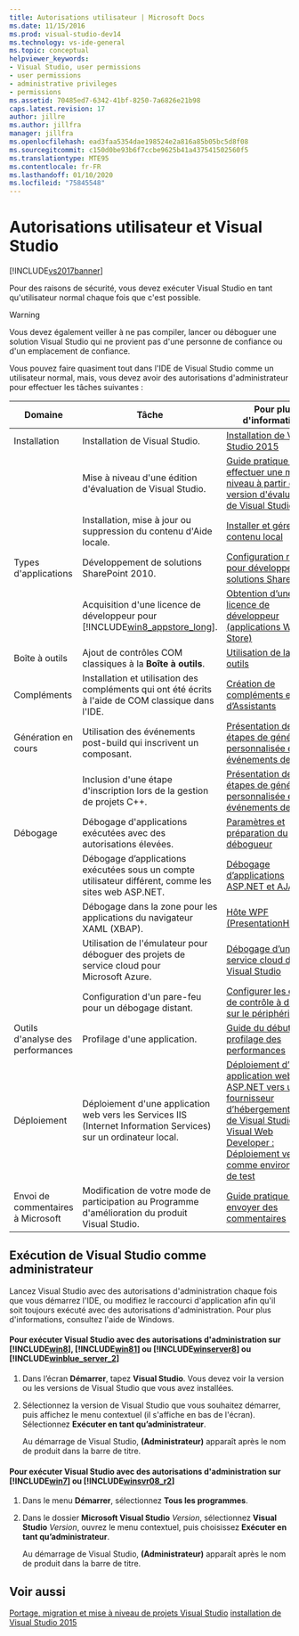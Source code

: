 ```yaml
---
title: Autorisations utilisateur | Microsoft Docs
ms.date: 11/15/2016
ms.prod: visual-studio-dev14
ms.technology: vs-ide-general
ms.topic: conceptual
helpviewer_keywords:
- Visual Studio, user permissions
- user permissions
- administrative privileges
- permissions
ms.assetid: 70485ed7-6342-41bf-8250-7a6826e21b98
caps.latest.revision: 17
author: jillre
ms.author: jillfra
manager: jillfra
ms.openlocfilehash: ead3faa5354dae198524e2a816a85b05bc5d8f08
ms.sourcegitcommit: c150d0be93b6f7ccbe9625b41a437541502560f5
ms.translationtype: MTE95
ms.contentlocale: fr-FR
ms.lasthandoff: 01/10/2020
ms.locfileid: "75845548"
---
```

# <a name="user-permissions-and-visual-studio"></a>Autorisations utilisateur et Visual Studio
[!INCLUDE[vs2017banner](../includes/vs2017banner.md)]

Pour des raisons de sécurité, vous devez exécuter Visual Studio en tant qu'utilisateur normal chaque fois que c'est possible.

> [!WARNING]
> Vous devez également veiller à ne pas compiler, lancer ou déboguer une solution Visual Studio qui ne provient pas d'une personne de confiance ou d'un emplacement de confiance.

 Vous pouvez faire quasiment tout dans l'IDE de Visual Studio comme un utilisateur normal, mais, vous devez avoir des autorisations d'administrateur pour effectuer les tâches suivantes :

|Domaine|Tâche|Pour plus d'informations|
|----------|----------|--------------------------|
|Installation|Installation de Visual Studio.|[Installation de Visual Studio 2015](../install/install-visual-studio-2015.md)|
||Mise à niveau d'une édition d'évaluation de Visual Studio.|[Guide pratique pour effectuer une mise à niveau à partir d'une version d'évaluation de Visual Studio](../install/how-to-upgrade-from-a-trial-edition-of-visual-studio.md)|
||Installation, mise à jour ou suppression du contenu d'Aide locale.|[Installer et gérer un contenu local](../ide/install-and-manage-local-content.md)|
|Types d'applications|Développement de solutions SharePoint 2010.|[Configuration requise pour développer des solutions SharePoint](https://msdn.microsoft.com/library/ae8ff69d-4540-4380-ab0b-845f7108e89c)|
||Acquisition d'une licence de développeur pour [!INCLUDE[win8_appstore_long](../includes/win8-appstore-long-md.md)].|[Obtention d’une licence de développeur (applications Windows Store)](https://msdn.microsoft.com/library/windows/apps/hh974578.aspx)|
|Boîte à outils|Ajout de contrôles COM classiques à la **Boîte à outils**.|[Utilisation de la boîte à outils](../ide/using-the-toolbox.md)|
|Compléments|Installation et utilisation des compléments qui ont été écrits à l'aide de COM classique dans l'IDE.|[Création de compléments et d’Assistants](https://msdn.microsoft.com/library/c5a47c21-6668-4de3-898d-afa969317e73)|
|Génération en cours|Utilisation des événements post-build qui inscrivent un composant.|[Présentation des étapes de génération personnalisée et des événements de build](https://msdn.microsoft.com/library/beb2f017-3e9f-4b2c-9b57-2572fd2628e4)|
||Inclusion d'une étape d'inscription lors de la gestion de projets C++.|[Présentation des étapes de génération personnalisée et des événements de build](https://msdn.microsoft.com/library/beb2f017-3e9f-4b2c-9b57-2572fd2628e4)|
|Débogage|Débogage d'applications exécutées avec des autorisations élevées.|[Paramètres et préparation du débogueur](../debugger/debugger-settings-and-preparation.md)|
||Débogage d’applications exécutées sous un compte utilisateur différent, comme les sites web ASP.NET.|[Débogage d’applications ASP.NET et AJAX](../debugger/debugging-aspnet-and-ajax-applications.md)|
||Débogage dans la zone pour les applications du navigateur XAML (XBAP).|[Hôte WPF (PresentationHost.exe)](https://msdn.microsoft.com/library/3215bfa1-722c-4ac8-a7c5-bdd02d30afbd)|
||Utilisation de l'émulateur pour déboguer des projets de service cloud pour Microsoft Azure.|[Débogage d’un service cloud dans Visual Studio](https://docs.microsoft.com/visualstudio/azure/vs-azure-tools-debug-cloud-services-virtual-machines?view=vs-2019)|
||Configuration d'un pare-feu pour un débogage distant.|[Configurer les outils de contrôle à distance sur le périphérique](https://msdn.microsoft.com/library/90f45630-0d26-4698-8c1f-63f85a12db9c)|
|Outils d'analyse des performances|Profilage d'une application.|[Guide du débutant en profilage des performances](../profiling/beginners-guide-to-performance-profiling.md)|
|Déploiement|Déploiement d'une application web vers les Services IIS (Internet Information Services) sur un ordinateur local.|[Déploiement d’une application web ASP.NET vers un fournisseur d’hébergement à l’aide de Visual Studio ou Visual Web Developer : Déploiement vers IIS comme environnement de test](https://www.asp.net/web-forms/tutorials/deployment/deployment-to-a-hosting-provider/Deployment-to-a-Hosting-Provider-Deploying-to-IIS-as-a-Test-Environment-5-of-12)|
|Envoi de commentaires à Microsoft|Modification de votre mode de participation au Programme d'amélioration du produit Visual Studio.|[Guide pratique pour envoyer des commentaires](../misc/how-to-send-feedback-about-visual-studio.md)|

## <a name="running-visual-studio-as-an-administrator"></a>Exécution de Visual Studio comme administrateur
 Lancez Visual Studio avec des autorisations d'administration chaque fois que vous démarrez l'IDE, ou modifiez le raccourci d'application afin qu'il soit toujours exécuté avec des autorisations d'administration. Pour plus d'informations, consultez l'aide de Windows.

#### <a name="to-run-visual-studio-with-administrative-permissions-on-includewin8includeswin8-mdmd-includewin81includeswin81-mdmd-includewinserver8includeswinserver8-mdmd-or-includewinblue_server_2includeswinblue-server-2-mdmd"></a>Pour exécuter Visual Studio avec des autorisations d'administration sur [!INCLUDE[win8](../includes/win8-md.md)], [!INCLUDE[win81](../includes/win81-md.md)] ou [!INCLUDE[winserver8](../includes/winserver8-md.md)] ou [!INCLUDE[winblue_server_2](../includes/winblue-server-2-md.md)]

1. Dans l’écran **Démarrer**, tapez **Visual Studio**. Vous devez voir la version ou les versions de Visual Studio que vous avez installées.

2. Sélectionnez la version de Visual Studio que vous souhaitez démarrer, puis affichez le menu contextuel (il s'affiche en bas de l'écran). Sélectionnez **Exécuter en tant qu’administrateur**.

     Au démarrage de Visual Studio, **(Administrateur)** apparaît après le nom de produit dans la barre de titre.

#### <a name="to-run-visual-studio-with-administrative-permissions-on-includewin7includeswin7-mdmd-or-includewinsvr08_r2includeswinsvr08-r2-mdmd"></a>Pour exécuter Visual Studio avec des autorisations d'administration sur [!INCLUDE[win7](../includes/win7-md.md)] ou [!INCLUDE[winsvr08_r2](../includes/winsvr08-r2-md.md)]

1. Dans le menu **Démarrer**, sélectionnez **Tous les programmes**.

2. Dans le dossier **Microsoft Visual Studio** *Version*, sélectionnez **Visual Studio** *Version*, ouvrez le menu contextuel, puis choisissez **Exécuter en tant qu’administrateur**.

     Au démarrage de Visual Studio, **(Administrateur)** apparaît après le nom de produit dans la barre de titre.

## <a name="see-also"></a>Voir aussi
 [Portage, migration et mise à niveau de projets Visual Studio](../porting/porting-migrating-and-upgrading-visual-studio-projects.md) [installation de Visual Studio 2015](../install/install-visual-studio-2015.md)

